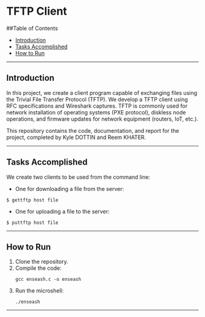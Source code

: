 # TFTP Client

##Table of Contents
- [Introduction](#introduction)
- [Tasks Accomplished](#tasks-accomplished)
- [How to Run](#how-to-tun)

---

## Introduction

In this project, we create a client program capable of exchanging files using the Trivial File Transfer Protocol (TFTP). We develop a TFTP client using RFC specifications and Wireshark captures. TFTP is commonly used for network installation of operating systems (PXE protocol), diskless node operations, and firmware updates for network equipment (routers, IoT, etc.).

This repository contains the code, documentation, and report for the project, completed by Kyle DOTTIN and Reem KHATER. 

---

## Tasks Accomplished

We create two clients to be used from the command line:

- One for downloading a file from the server:
```
$ gettftp host file
```
- One for uploading a file to the server:
```
$ puttftp host file
```

---

## How to Run

1. Clone the repository.
2. Compile the code:
   ```
   gcc enseash.c -o enseash
   ```
3. Run the microshell:
   ```
   ./enseash
   ```

---
